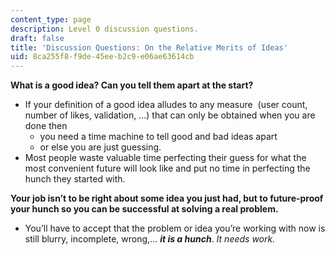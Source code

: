 ```yaml
---
content_type: page
description: Level 0 discussion questions.
draft: false
title: 'Discussion Questions: On the Relative Merits of Ideas'
uid: 8ca255f8-f9de-45ee-b2c9-e06ae63614cb
---
```

**What is a good idea? Can you tell them apart at the start?**

- If your definition of a good idea alludes to any measure  (user count, number of likes, validation, …) that can only be obtained when you are done then
    - you need a time machine to tell good and bad ideas apart
    - or else you are just guessing.
- Most people waste valuable time perfecting their guess for what the most convenient future will look like and put no time in perfecting the hunch they started with.

**Your job isn’t to be right about some idea you just had, but to future-proof your hunch so you can be successful at solving a real problem.**

- You’ll have to accept that the problem or idea you’re working with now is still blurry, incomplete, wrong,… ***it is a hunch***. *It needs work.*